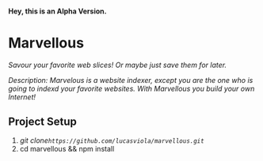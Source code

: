 #### Hey, this is an Alpha Version.

# Marvellous
_Savour your favorite web slices! Or maybe just save them for later._

_Description: Marvelous is a website indexer, except you are the one who is going to indexd your favorite websites. With Marvellous you build your own Internet!_

## Project Setup

1. _git clone`https://github.com/lucasviola/marvellous.git`_
2. cd marvellous && npm install
